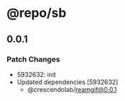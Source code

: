 # @repo/sb

## 0.0.1

### Patch Changes

- 5932632: init
- Updated dependencies [5932632]
  - @crescendolab/reamgif@0.0.1
